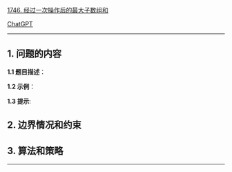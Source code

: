 [1746. 经过一次操作后的最大子数组和](https://leetcode.cn/problems/maximum-subarray-sum-after-one-operation)

[ChatGPT](chat.openai.com)

---

## 1. 问题的内容
**1.1 题目描述**：

**1.2 示例**：

**1.3 提示**:

## 2. 边界情况和约束


## 3. 算法和策略

---

